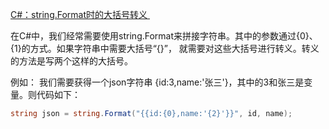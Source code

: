 ﻿[C#：string.Format时的大括号转义 ](http://fanhuayi.blog.163.com/blog/static/39778920113201124897/)

在C#中，我们经常需要使用string.Format来拼接字符串。其中的参数通过{0}、{1}的方式。如果字符串中需要大括号“{}”，
就需要对这些大括号进行转义。转义的方法是写两个这样的大括号。

例如： 我们需要获得一个json字符串 {id:3,name:'张三'}，其中的3和张三是变量。则代码如下：

```cs
string json = string.Format("{{id:{0},name:'{2}'}}", id, name);
```